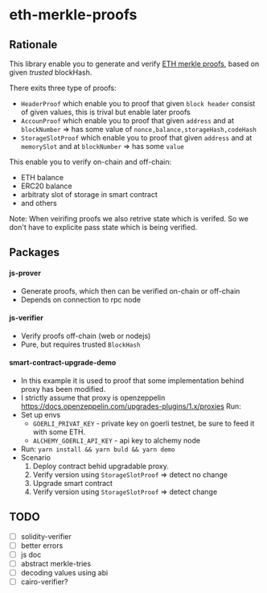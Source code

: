 # eth-merkle-proofs

## Rationale
This library enable you to generate and verify [ETH merkle proofs](https://eips.ethereum.org/EIPS/eip-1186), based on given *trusted* blockHash.

There exits three type of proofs:
* `HeaderProof` which enable you to proof that given `block header` consist of given values, this is trival but enable later proofs
* `AccounProof` which enable you to proof that given `address` and at `blockNumber` => has some value of `nonce,balance,storageHash,codeHash`
* `StorageSlotProof` which enable you to proof that given `address` and at `memorySlot` and at `blockNumber` => has some `value`

This enable you to verify on-chain and off-chain:
* ETH balance
* ERC20 balance
* arbitraty slot of storage in smart contract
* and others

Note: When veirifing proofs we also retrive state which is verifed. So we don't have to explicite pass state which is being verified.

## Packages

#### js-prover
* Generate proofs, which then can be verified on-chain or off-chain
* Depends on connection to rpc node

#### js-verifier
* Verify proofs off-chain (web or nodejs)
* Pure, but requires trusted `BlockHash`

####  smart-contract-upgrade-demo
* In this example it is used to proof that some implementation behind proxy has been modified.
* I strictly assume that proxy is openzeppelin https://docs.openzeppelin.com/upgrades-plugins/1.x/proxies
Run:
* Set up envs
  - `GOERLI_PRIVAT_KEY` - private key on goerli testnet, be sure to feed it with some ETH.
  - `ALCHEMY_GOERLI_API_KEY` - api key to alchemy node
* Run: `yarn install && yarn buld && yarn demo`
* Scenario
  1. Deploy contract behid upgradable proxy.
  2. Verify version using `StorageSlotProof` => detect no change
  3. Upgrade smart contract
  4. Verify version using `StorageSlotProof` => detect change
  
  
 ## TODO
 - [ ] solidity-verifier
 - [ ] better errors
 - [ ] js doc
 - [ ] abstract merkle-tries
 - [ ] decoding values using abi
 - [ ] cairo-verifier?

